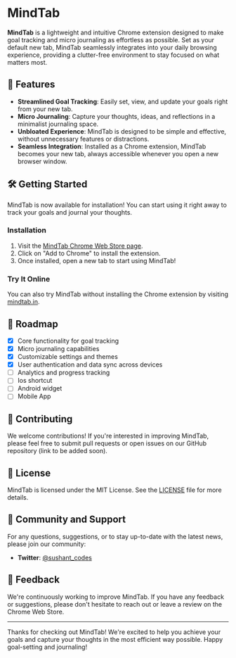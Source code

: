 # MindTab

**MindTab** is a lightweight and intuitive Chrome extension designed to make goal tracking and micro journaling as effortless as possible. Set as your default new tab, MindTab seamlessly integrates into your daily browsing experience, providing a clutter-free environment to stay focused on what matters most.

## 🚀 Features

- **Streamlined Goal Tracking**: Easily set, view, and update your goals right from your new tab.
- **Micro Journaling**: Capture your thoughts, ideas, and reflections in a minimalist journaling space.
- **Unbloated Experience**: MindTab is designed to be simple and effective, without unnecessary features or distractions.
- **Seamless Integration**: Installed as a Chrome extension, MindTab becomes your new tab, always accessible whenever you open a new browser window.

## 🛠️ Getting Started

MindTab is now available for installation! You can start using it right away to track your goals and journal your thoughts.

### Installation

1. Visit the [MindTab Chrome Web Store page](https://chromewebstore.google.com/detail/mindtab/ndnegdefonikfckhbgmejdodebnbhjll).
2. Click on "Add to Chrome" to install the extension.
3. Once installed, open a new tab to start using MindTab!

### Try It Online

You can also try MindTab without installing the Chrome extension by visiting [mindtab.in](https://mindtab.in).

## 📝 Roadmap

- [x] Core functionality for goal tracking
- [x] Micro journaling capabilities
- [x] Customizable settings and themes
- [x] User authentication and data sync across devices
- [ ] Analytics and progress tracking
- [ ] Ios shortcut
- [ ] Android widget
- [ ] Mobile App

## 🤝 Contributing

We welcome contributions! If you're interested in improving MindTab, please feel free to submit pull requests or open issues on our GitHub repository (link to be added soon).

## 📄 License

MindTab is licensed under the MIT License. See the [LICENSE](LICENSE) file for more details.

## 👥 Community and Support

For any questions, suggestions, or to stay up-to-date with the latest news, please join our community:

- **Twitter**: [@sushant_codes](https://twitter.com/sushant_codes)

## 📢 Feedback

We're continuously working to improve MindTab. If you have any feedback or suggestions, please don't hesitate to reach out or leave a review on the Chrome Web Store.

---

Thanks for checking out MindTab! We're excited to help you achieve your goals and capture your thoughts in the most efficient way possible. Happy goal-setting and journaling!
